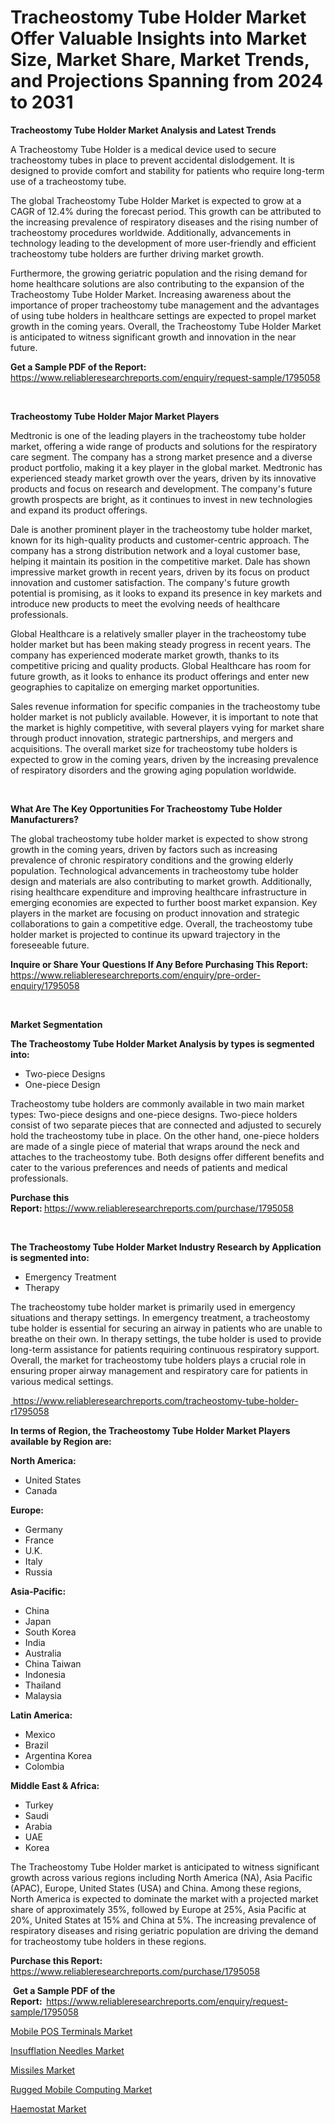 <p><h1>Tracheostomy Tube Holder Market Offer Valuable Insights into Market Size, Market Share, Market Trends, and Projections Spanning from 2024 to 2031</h1></p><p><strong>Tracheostomy Tube Holder Market Analysis and Latest Trends</strong></p>
<p><p>A Tracheostomy Tube Holder is a medical device used to secure tracheostomy tubes in place to prevent accidental dislodgement. It is designed to provide comfort and stability for patients who require long-term use of a tracheostomy tube.</p><p>The global Tracheostomy Tube Holder Market is expected to grow at a CAGR of 12.4% during the forecast period. This growth can be attributed to the increasing prevalence of respiratory diseases and the rising number of tracheostomy procedures worldwide. Additionally, advancements in technology leading to the development of more user-friendly and efficient tracheostomy tube holders are further driving market growth.</p><p>Furthermore, the growing geriatric population and the rising demand for home healthcare solutions are also contributing to the expansion of the Tracheostomy Tube Holder Market. Increasing awareness about the importance of proper tracheostomy tube management and the advantages of using tube holders in healthcare settings are expected to propel market growth in the coming years. Overall, the Tracheostomy Tube Holder Market is anticipated to witness significant growth and innovation in the near future.</p></p>
<p><strong>Get a Sample PDF of the Report:&nbsp;</strong> <a href="https://www.reliableresearchreports.com/enquiry/request-sample/1795058">https://www.reliableresearchreports.com/enquiry/request-sample/1795058</a></p>
<p>&nbsp;</p>
<p><strong>Tracheostomy Tube Holder Major Market Players</strong></p>
<p><p>Medtronic is one of the leading players in the tracheostomy tube holder market, offering a wide range of products and solutions for the respiratory care segment. The company has a strong market presence and a diverse product portfolio, making it a key player in the global market. Medtronic has experienced steady market growth over the years, driven by its innovative products and focus on research and development. The company's future growth prospects are bright, as it continues to invest in new technologies and expand its product offerings.</p><p>Dale is another prominent player in the tracheostomy tube holder market, known for its high-quality products and customer-centric approach. The company has a strong distribution network and a loyal customer base, helping it maintain its position in the competitive market. Dale has shown impressive market growth in recent years, driven by its focus on product innovation and customer satisfaction. The company's future growth potential is promising, as it looks to expand its presence in key markets and introduce new products to meet the evolving needs of healthcare professionals.</p><p>Global Healthcare is a relatively smaller player in the tracheostomy tube holder market but has been making steady progress in recent years. The company has experienced moderate market growth, thanks to its competitive pricing and quality products. Global Healthcare has room for future growth, as it looks to enhance its product offerings and enter new geographies to capitalize on emerging market opportunities.</p><p>Sales revenue information for specific companies in the tracheostomy tube holder market is not publicly available. However, it is important to note that the market is highly competitive, with several players vying for market share through product innovation, strategic partnerships, and mergers and acquisitions. The overall market size for tracheostomy tube holders is expected to grow in the coming years, driven by the increasing prevalence of respiratory disorders and the growing aging population worldwide.</p></p>
<p>&nbsp;</p>
<p><strong>What Are The Key Opportunities For Tracheostomy Tube Holder Manufacturers?</strong></p>
<p><p>The global tracheostomy tube holder market is expected to show strong growth in the coming years, driven by factors such as increasing prevalence of chronic respiratory conditions and the growing elderly population. Technological advancements in tracheostomy tube holder design and materials are also contributing to market growth. Additionally, rising healthcare expenditure and improving healthcare infrastructure in emerging economies are expected to further boost market expansion. Key players in the market are focusing on product innovation and strategic collaborations to gain a competitive edge. Overall, the tracheostomy tube holder market is projected to continue its upward trajectory in the foreseeable future.</p></p>
<p><strong>Inquire or Share Your Questions If Any Before Purchasing This Report:</strong> <a href="https://www.reliableresearchreports.com/enquiry/pre-order-enquiry/1795058">https://www.reliableresearchreports.com/enquiry/pre-order-enquiry/1795058</a></p>
<p>&nbsp;</p>
<p><strong>Market Segmentation</strong></p>
<p><strong>The Tracheostomy Tube Holder Market Analysis by types is segmented into:</strong></p>
<p><ul><li>Two-piece Designs</li><li>One-piece Design</li></ul></p>
<p><p>Tracheostomy tube holders are commonly available in two main market types: Two-piece designs and one-piece designs. Two-piece holders consist of two separate pieces that are connected and adjusted to securely hold the tracheostomy tube in place. On the other hand, one-piece holders are made of a single piece of material that wraps around the neck and attaches to the tracheostomy tube. Both designs offer different benefits and cater to the various preferences and needs of patients and medical professionals.</p></p>
<p><strong>Purchase this Report:&nbsp;</strong><a href="https://www.reliableresearchreports.com/purchase/1795058">https://www.reliableresearchreports.com/purchase/1795058</a></p>
<p>&nbsp;</p>
<p><strong>The Tracheostomy Tube Holder Market Industry Research by Application is segmented into:</strong></p>
<p><ul><li>Emergency Treatment</li><li>Therapy</li></ul></p>
<p><p>The tracheostomy tube holder market is primarily used in emergency situations and therapy settings. In emergency treatment, a tracheostomy tube holder is essential for securing an airway in patients who are unable to breathe on their own. In therapy settings, the tube holder is used to provide long-term assistance for patients requiring continuous respiratory support. Overall, the market for tracheostomy tube holders plays a crucial role in ensuring proper airway management and respiratory care for patients in various medical settings.</p></p>
<p><a href="https://www.reliableresearchreports.com/tracheostomy-tube-holder-r1795058">&nbsp;https://www.reliableresearchreports.com/tracheostomy-tube-holder-r1795058</a></p>
<p><strong>In terms of Region, the Tracheostomy Tube Holder Market Players available by Region are:</strong></p>
<p>
    <p> <strong> North America: </strong>
        <ul>
            <li>United States</li>
            <li>Canada</li>
        </ul>
        </p> 
    <p> <strong> Europe: </strong>
        <ul>
            <li>Germany</li>
            <li>France</li>
            <li>U.K.</li>
            <li>Italy</li>
            <li>Russia</li>
        </ul>
        </p> 
    <p> <strong> Asia-Pacific: </strong>
        <ul>
            <li>China</li>
            <li>Japan</li>
            <li>South Korea</li>
            <li>India</li>
            <li>Australia</li>
            <li>China Taiwan</li>
            <li>Indonesia</li>
            <li>Thailand</li>
            <li>Malaysia</li>
        </ul>
        </p> 
    <p> <strong> Latin America: </strong>
        <ul>
            <li>Mexico</li>
            <li>Brazil</li>
            <li>Argentina Korea</li>
            <li>Colombia</li>
        </ul>
        </p> 
    <p> <strong> Middle East & Africa: </strong>
        <ul>
            <li>Turkey</li>
            <li>Saudi</li>
            <li>Arabia</li>
            <li>UAE</li>
            <li>Korea</li>
        </ul>
    </p>
    </p>
<p><p>The Tracheostomy Tube Holder market is anticipated to witness significant growth across various regions including North America (NA), Asia Pacific (APAC), Europe, United States (USA) and China. Among these regions, North America is expected to dominate the market with a projected market share of approximately 35%, followed by Europe at 25%, Asia Pacific at 20%, United States at 15% and China at 5%. The increasing prevalence of respiratory diseases and rising geriatric population are driving the demand for tracheostomy tube holders in these regions.</p></p>
<p><strong>Purchase this Report: </strong><a href="https://www.reliableresearchreports.com/purchase/1795058">https://www.reliableresearchreports.com/purchase/1795058</a></p>
<p>&nbsp;<strong>Get a Sample PDF of the Report:&nbsp;&nbsp;</strong><a href="https://www.reliableresearchreports.com/enquiry/request-sample/1795058">https://www.reliableresearchreports.com/enquiry/request-sample/1795058</a></p>
<p><strong></strong></p>
<p><p><a href="https://medium.com/@vallieemard78/insights-into-the-mobile-pos-terminals-industry-market-financial-status-market-size-and-revenue-531ce96f1c0d">Mobile POS Terminals Market</a></p><p><a href="https://github.com/jakobeblake56/Market-Research-Report-List-1/blob/main/insufflation-needles-market.md">Insufflation Needles Market</a></p><p><a href="https://issuu.com/reportprime-2/docs/missiles-market-size-2030.pptx">Missiles Market</a></p><p><a href="https://medium.com/@elzaziemann1943/rugged-mobile-computing-market-size-market-segmentation-market-trends-and-growth-analysis-c20325383bc5">Rugged Mobile Computing Market</a></p><p><a href="https://github.com/JosephWillisbXXgf/Market-Research-Report-List-1/blob/main/haemostat-market.md">Haemostat Market</a></p></p>